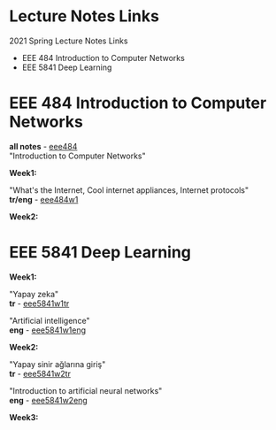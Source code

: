 # Lecture Notes Links
2021 Spring Lecture Notes Links  
* EEE 484 Introduction to Computer Networks  
* EEE 5841 Deep Learning  

# EEE 484 Introduction to Computer Networks  
**all notes** - [eee484](https://v.gd/eee484)  
"Introduction to Computer Networks"  
  
**Week1:**  
  
"What's the Internet, Cool internet appliances, Internet protocols"  
**tr/eng** - [eee484w1](https://v.gd/eee484w1)  
  
**Week2:**  

# EEE 5841 Deep Learning  
**Week1:**  
  
"Yapay zeka"  
**tr** - [eee5841w1tr](https://v.gd/eee5841w1tr)  
  
"Artificial intelligence"  
**eng** - [eee5841w1eng](https://v.gd/eee5841w1eng)  
  
**Week2:**  
  
"Yapay sinir ağlarına giriş"  
**tr** - [eee5841w2tr](https://v.gd/eee5841w2tr)  
  
"Introduction to artificial neural networks"  
**eng** - [eee5841w2eng](https://v.gd/eee5841w2eng)  
  
**Week3:**  
